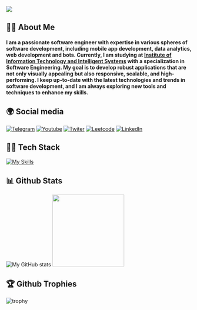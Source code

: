 <img src="https://cdnb.artstation.com/p/assets/images/images/048/282/733/original/exceptrea-gamerroom-1-revisioned-0.gif?1649761105" />

## 🙋‍♂️ About Me
#### I am a passionate software engineer with expertise in various spheres of software development, including mobile app development, data analytics, web development and bots. Currently, I am studying at [Institute of Information Technology and Intelligent Systems](https://kpfu.ru/eng/itis) with a specialization in Software Engineering. My goal is to develop robust applications that are not only visually appealing but also responsive, scalable, and high-performing. I keep up-to-date with the latest technologies and trends in software development, and I am always exploring new tools and techniques to enhance my skills.

<!-- ## 🕒 Wakatime:
<img src="https://wakatime.com/share/@ihrow/ac7cf148-06a7-4e47-a6f3-a61dd08e6c17.svg" height=250 /> -->


## 🌍 Social media


[![Telegram](https://img.shields.io/badge/-Telegram-2AABEE?logo=telegram&logoColor=white)](https://t.me/UIResponder)
[![Youtube](https://img.shields.io/badge/YouTube-FF0000?&logo=youtube&logoColor=white)](https://www.youtube.com/@cantt39t8)
[![Twiter](https://img.shields.io/badge/Twitter-1DA1F2?logo=twitter&logoColor=white)](https://twitter.com/@cantt39t)
[![Leetcode](https://img.shields.io/badge/-LeetCode-FFA116?logo=LeetCode&logoColor=black)](https://www.leetcode.com/ilyakajava)
[![LinkedIn](https://img.shields.io/badge/-LinkedIn-0077B5?logo=linkedin&logoColor=white)](https://www.linkedin.com/in/cantt39t/) 



## 👨‍💻 Tech Stack

[![My Skills](https://skillicons.dev/icons?i=java,py,swift,js,html,css,figma,firebase,bots,sqlite,postgres,git,ps,pr,ableton)](https://skillicons.dev)

## 📊 Github Stats

![My GitHub stats](https://github-readme-stats-cannt39t.vercel.app/api?username=cannt39t&show_icons=true&bg_color=0,6725f2,df34ce&title_color=fff&text_color=fff&hide_border=true) 
<img src="https://github-readme-stats-cannt39t.vercel.app/api/top-langs/?username=cannt39t&layout=compact&bg_color=0,db33cf,6725f2&title_color=fff&text_color=fff&hide_border=true" height=195/>

## 🏆 Github Trophies
![trophy](https://github-profile-trophy.vercel.app/?username=cannt39t&rank=SECRET,S,AAA,SS,SSS,AA,A,B&margin-w=10&no-frame=true&no-bg=true&theme=darkhub)
